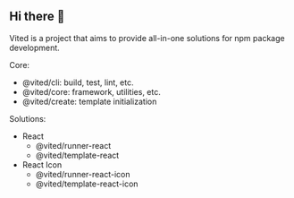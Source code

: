 ## Hi there 👋

Vited is a project that aims to provide all-in-one solutions for npm package development.

Core:
- @vited/cli: build, test, lint, etc.
- @vited/core: framework, utilities, etc.
- @vited/create: template initialization

Solutions:
- React
  - @vited/runner-react
  - @vited/template-react
- React Icon
  - @vited/runner-react-icon
  - @vited/template-react-icon
